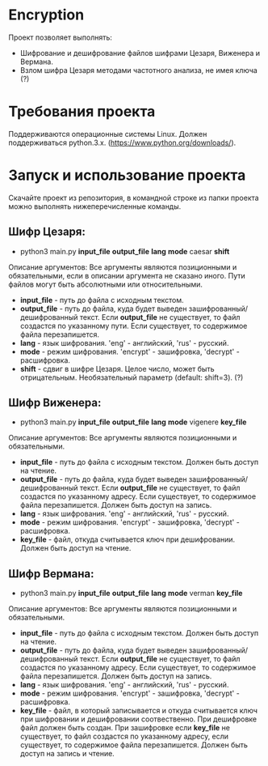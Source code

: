 # Encryption
Проект позволяет выполнять: 
- Шифрование и дешифрование файлов шифрами Цезаря, Виженера и Вермана.
- Взлом шифра Цезаря методами частотного анализа, не имея ключа (?)

# Требования проекта
Поддерживаются операционные системы Linux. Должен поддерживаться python.3.x. (https://www.python.org/downloads/).

# Запуск и использование проекта
Скачайте проект из репозитория, в командной строке из папки проекта можно выполнять нижеперечисленные команды.

## Шифр Цезаря:
- python3 main.py **input_file** **output_file** **lang** **mode** caesar **shift**

Описание аргументов:
Все  аргументы являются позиционными и обязательными, если в описании аргумента не сказано иного. Пути файлов могут быть абсолютными или относительными.
- **input_file** - путь до файла с исходным текстом.
- **output_file** - путь до файла, куда будет выведен зашифрованный/дешифрованный текст. Если **output_file** не существует, то файл создастся по указанному пути. Если существует, то содержимое файла перезапишется.
- **lang** - язык шифрования. 'eng' - английский, 'rus' - русский.
- **mode** - режим шифрования. 'encrypt' - зашифровка, 'decrypt' - расшифровка.
- **shift** - сдвиг в шифре Цезаря. Целое число, может быть отрицательным. Необязательный параметр (default: shift=3). (?)

## Шифр Виженера:
- python3 main.py **input_file** **output_file** **lang** **mode** vigenere **key_file**

Описание аргументов:
Все  аргументы являются позиционными и обязательными.
- **input_file** - путь до файла с исходным текстом. Должен быть доступ на чтение.
- **output_file** - путь до файла, куда будет выведен зашифрованный/дешифрованный текст. Если **output_file** не существует, то файл создастся по указанному адресу. Если существует, то содержимое файла перезапишется. Должен быть доступ на запись.
- **lang** - язык шифрования. 'eng' - английский, 'rus' - русский.
- **mode** - режим шифрования. 'encrypt' - зашифровка, 'decrypt' - расшифровка.
- **key_file** - файл, откуда считывается ключ при дешифровании. Должен быть доступ на чтение.

## Шифр Вермана:
- python3 main.py **input_file** **output_file** **lang** **mode** verman **key_file**

Описание аргументов:
Все  аргументы являются позиционными и обязательными.
- **input_file** - путь до файла с исходным текстом. Должен быть доступ на чтение.
- **output_file** - путь до файла, куда будет выведен зашифрованный/дешифрованный текст. Если **output_file** не существует, то файл создастся по указанному адресу. Если существует, то содержимое файла перезапишется. Должен быть доступ на запись.
- **lang** - язык шифрования. 'eng' - английский, 'rus' - русский.
- **mode** - режим шифрования. 'encrypt' - зашифровка, 'decrypt' - расшифровка.
- **key_file** - файл, в который записывается и откуда считывается ключ при шифровании и дешифровании соотвественно. При дешифровке файл должен быть создан. При зашифровке если **key_file** не существует, то файл создастся по указанному адресу, если существует, то содержимое файла перезапишется. Должен быть доступ на запись и чтение.
